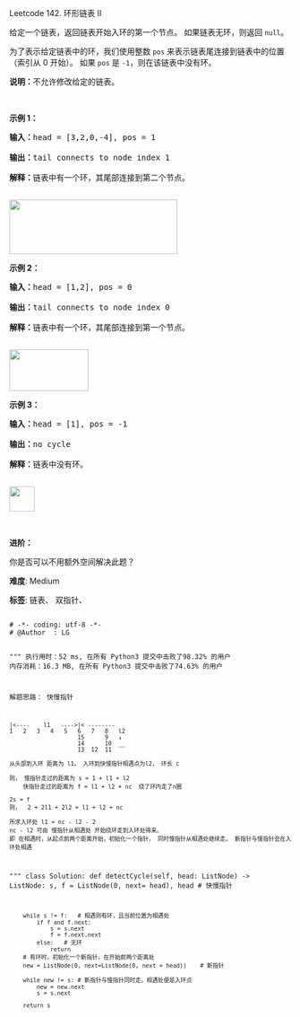 Leetcode 142. 环形链表 II
<p>给定一个链表，返回链表开始入环的第一个节点。&nbsp;如果链表无环，则返回&nbsp;<code>null</code>。</p>


<p>为了表示给定链表中的环，我们使用整数 <code>pos</code> 来表示链表尾连接到链表中的位置（索引从 0 开始）。 如果 <code>pos</code> 是 <code>-1</code>，则在该链表中没有环。</p>



<p><strong>说明：</strong>不允许修改给定的链表。</p>



<p>&nbsp;</p>



<p><strong>示例 1：</strong></p>



<pre><strong>输入：</strong>head = [3,2,0,-4], pos = 1

<strong>输出：</strong>tail connects to node index 1

<strong>解释：</strong>链表中有一个环，其尾部连接到第二个节点。

</pre>



<p><img alt="" src="https://assets.leetcode-cn.com/aliyun-lc-upload/uploads/2018/12/07/circularlinkedlist.png" style="height: 97px; width: 300px;"></p>



<p><strong>示例&nbsp;2：</strong></p>



<pre><strong>输入：</strong>head = [1,2], pos = 0

<strong>输出：</strong>tail connects to node index 0

<strong>解释：</strong>链表中有一个环，其尾部连接到第一个节点。

</pre>



<p><img alt="" src="https://assets.leetcode-cn.com/aliyun-lc-upload/uploads/2018/12/07/circularlinkedlist_test2.png" style="height: 74px; width: 141px;"></p>



<p><strong>示例 3：</strong></p>



<pre><strong>输入：</strong>head = [1], pos = -1

<strong>输出：</strong>no cycle

<strong>解释：</strong>链表中没有环。

</pre>



<p><img alt="" src="https://assets.leetcode-cn.com/aliyun-lc-upload/uploads/2018/12/07/circularlinkedlist_test3.png" style="height: 45px; width: 45px;"></p>



<p>&nbsp;</p>



<p><strong>进阶：</strong><br>

你是否可以不用额外空间解决此题？</p>





 **难度**: Medium



 **标签**: 链表、 双指针、 





<div class="hcb_wrap">
<pre class="prism undefined-numbers lang-python" data-lang="Python"><code>
# -*- coding: utf-8 -*-
# @Author  : LG

"""
执行用时：52 ms, 在所有 Python3 提交中击败了98.32% 的用户
内存消耗：16.3 MB, 在所有 Python3 提交中击败了74.63% 的用户

解题思路：
    快慢指针

    |<----    l1   ---->|< --------
    1   2   3   4   5   6   7   8   l2
                        15      9   ↓
                        14      10  __
                        13  12  11

    从头部到入环 距离为 l1， 入环到快慢指针相遇点为l2， 环长 c

    则， 慢指针走过的距离为 s = 1 + l1 + l2
        快指针走过的距离为 f = l1 + l2 + nc  绕了环内走了n圈

    2s = f
    则，  2 + 2l1 + 2l2 = l1 + l2 + nc

    所求入环处 l1 = nc - l2 - 2
    nc - l2 可由 慢指针从相遇处 开始绕环走到入环处得来。
    即 在相遇时，从起点前两个距离开始，初始化一个指针， 同时慢指针从相遇处继续走。 新指针与慢指针会在入环处相遇
"""
class Solution:
    def detectCycle(self, head: ListNode) -> ListNode:
        s, f = ListNode(0, next= head), head    # 快慢指针

        while s != f:   # 相遇则有环，且当前位置为相遇处
            if f and f.next:
                s = s.next
                f = f.next.next
            else:   # 无环
                return
        # 有环时，初始化一个新指针，在开始前两个距离处
        new = ListNode(0, next=ListNode(0, next = head))    # 新指针

        while new != s: # 新指针与慢指针同时走，相遇处便是入环点
            new = new.next
            s = s.next

        return s
</code></pre></div>
